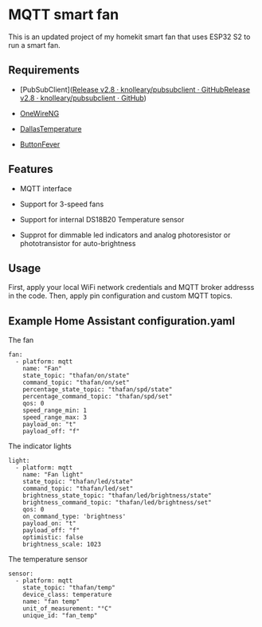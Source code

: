 # MQTT smart fan

This is an updated project of my homekit smart fan that uses ESP32 S2 to run a smart fan.

## Requirements

- [PubSubClient]([Release v2.8 · knolleary/pubsubclient · GitHub](https://github.com/knolleary/pubsubclient/releases/tag/v2.8)[Release v2.8 · knolleary/pubsubclient · GitHub](https://github.com/knolleary/pubsubclient/releases/tag/v2.8))

- [OneWireNG](https://github.com/pstolarz/OneWireNg)

- [DallasTemperature](https://github.com/milesburton/Arduino-Temperature-Control-Library)

- [ButtonFever](https://github.com/mickey9801/ButtonFever)

## Features

- MQTT interface

- Support for 3-speed fans

- Support for internal DS18B20 Temperature sensor

- Supprot for dimmable led indicators and analog photoresistor or phototransistor for auto-brightness

## Usage

First, apply your local WiFi network credentials and MQTT broker addresss in the code. Then, apply pin configuration and custom MQTT topics. 

## Example Home Assistant configuration.yaml

The fan

```
fan:
  - platform: mqtt
    name: "Fan"
    state_topic: "thafan/on/state"
    command_topic: "thafan/on/set"
    percentage_state_topic: "thafan/spd/state"
    percentage_command_topic: "thafan/spd/set"
    qos: 0
    speed_range_min: 1
    speed_range_max: 3
    payload_on: "t"
    payload_off: "f"
```

The indicator lights

```
light:
  - platform: mqtt
    name: "Fan light"
    state_topic: "thafan/led/state"
    command_topic: "thafan/led/set"
    brightness_state_topic: "thafan/led/brightness/state"
    brightness_command_topic: "thafan/led/brightness/set"
    qos: 0
    on_command_type: 'brightness'
    payload_on: "t"
    payload_off: "f"
    optimistic: false
    brightness_scale: 1023

```

The temperature sensor

```
sensor:
  - platform: mqtt
    state_topic: "thafan/temp"
    device_class: temperature
    name: "fan temp"
    unit_of_measurement: "°C"
    unique_id: "fan_temp"
```
